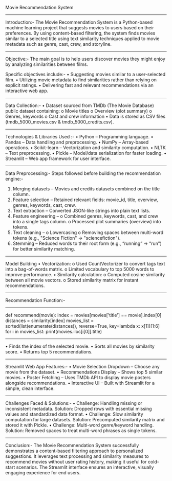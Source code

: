 Movie Recommendation System
______________________________________________________
Introduction:-
The Movie Recommendation System is a Python-based machine learning project that suggests movies to users based on their preferences. By using content-based filtering, the system finds movies similar to a selected title using text similarity techniques applied to movie metadata such as genre, cast, crew, and storyline.
________________________________________
Objective:-
The main goal is to help users discover movies they might enjoy by analyzing similarities between films.

Specific objectives include:-
•	Suggesting movies similar to a user-selected film.
•	Utilizing movie metadata to find similarities rather than relying on explicit ratings.
•	Delivering fast and relevant recommendations via an interactive web app.
________________________________________
Data Collection:-
•	Dataset sourced from TMDb (The Movie Database) public dataset containing:
o	Movie titles
o	Overview (plot summary)
o	Genres, keywords
o	Cast and crew information
•	Data is stored as CSV files (tmdb_5000_movies.csv & tmdb_5000_credits.csv).
________________________________________
Technologies & Libraries Used :-
•	Python – Programming language.
•	Pandas – Data handling and preprocessing.
•	NumPy – Array-based operations.
•	Scikit-learn – Vectorization and similarity computation.
•	NLTK – Text preprocessing.
•	Pickle – Model/data serialization for faster loading.
•	Streamlit – Web app framework for user interface.
________________________________________
Data Preprocessing:-
Steps followed before building the recommendation engine:-
1.	Merging datasets – Movies and credits datasets combined on the title column.
2.	Feature selection – Retained relevant fields: movie_id, title, overview, genres, keywords, cast, crew.
3.	Text extraction – Converted JSON-like strings into plain text lists.
4.	Feature engineering –
o	Combined genres, keywords, cast, and crew into a single tags column.
o	Processed plot summaries (overview) into tokens.
5.	Text cleaning –
o	Lowercasing
o	Removing spaces between multi-word tokens (e.g., "Science Fiction" → "sciencefiction").
6.	Stemming – Reduced words to their root form (e.g., “running” → “run”) for better similarity matching.
________________________________________
Model Building
•	Vectorization:
o	Used CountVectorizer to convert tags text into a bag-of-words matrix.
o	Limited vocabulary to top 5000 words to improve performance.
•	Similarity calculation:
o	Computed cosine similarity between all movie vectors.
o	Stored similarity matrix for instant recommendations.
________________________________________
Recommendation Function:-
_________________________________________________
def recommend(movie):
    index = movies[movies['title'] == movie].index[0]
    distances = similarity[index]
    movies_list = sorted(list(enumerate(distances)), reverse=True, key=lambda x: x[1])[1:6]
    for i in movies_list:
        print(movies.iloc[i[0]].title)
_________________________________________________________
        
•	Finds the index of the selected movie.
•	Sorts all movies by similarity score.
•	Returns top 5 recommendations.
________________________________________
Streamlit Web App Features:-
•	Movie Selection Dropdown – Choose any movie from the dataset.
•	Recommendations Display – Shows top 5 similar movies.
•	Poster Fetching – Uses TMDb API to display movie posters alongside recommendations.
•	Interactive UI – Built with Streamlit for a simple, clean interface.
________________________________________
Challenges Faced & Solutions:-
•	Challenge: Handling missing or inconsistent metadata.
Solution: Dropped rows with essential missing values and standardized data format.
•	Challenge: Slow similarity computation for large datasets.
Solution: Precomputed similarity matrix and stored it with Pickle.
•	Challenge: Multi-word genre/keyword handling.
Solution: Removed spaces to treat multi-word phrases as single tokens.
________________________________________
Conclusion:-
The Movie Recommendation System successfully demonstrates a content-based filtering approach to personalized suggestions. It leverages text processing and similarity measures to recommend movies without user rating history, making it useful for cold-start scenarios. The Streamlit interface ensures an interactive, visually engaging experience for end users.

